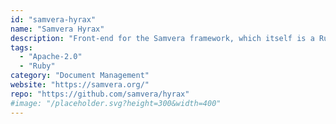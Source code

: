 ```yaml
---
id: "samvera-hyrax"
name: "Samvera Hyrax"
description: "Front-end for the Samvera framework, which itself is a Ruby on Rails application for browsing and managing Fedora-based digital repositories."
tags:
  - "Apache-2.0"
  - "Ruby"
category: "Document Management"
website: "https://samvera.org/"
repo: "https://github.com/samvera/hyrax"
#image: "/placeholder.svg?height=300&width=400"
---
```


